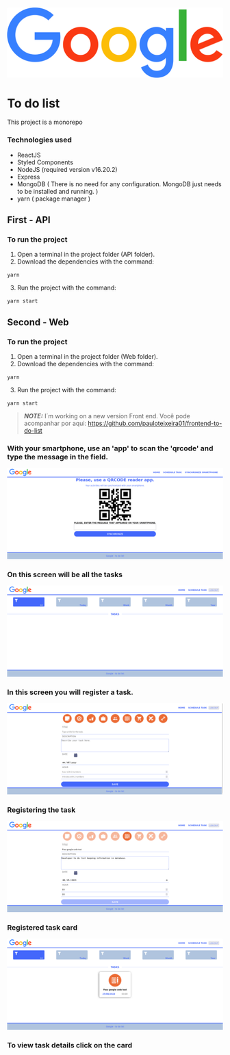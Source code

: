 ![banner](web/src/assets/logo.png)
# To do list
This project is a monorepo

### Technologies used
* ReactJS
* Styled Components
* NodeJS (required version v16.20.2)
* Express
* MongoDB ( There is no need for any configuration. MongoDB just needs to be installed and running. )
* yarn ( package manager )



## First - API


### To run the project
1. Open a terminal in the project folder (API folder).
2. Download the dependencies with the command: 
```
yarn
```
3. Run the project with the command:
```
yarn start
```

## Second - Web

### To run the project
1. Open a terminal in the project folder (Web folder).
2. Download the dependencies with the command:
```
yarn
```
3. Run the project with the command:
```
yarn start
```

> **_NOTE:_**
I´m working on a new version Front end. Você pode acompanhar por aqui: https://github.com/pauloteixeira01/frontend-to-do-list

### With your smartphone, use an 'app' to scan the 'qrcode' and type the message in the field.
![banner](web/src/img/img1.png)

### On this screen will be all the tasks
![banner](web/src/img/img2.png)

### In this screen you will register a task.
![banner](web/src/img/img3.png)

### Registering the task
![banner](web/src/img/img4.png)

### Registered task card
![banner](web/src/img/img5.png)

### To view task details click on the card

